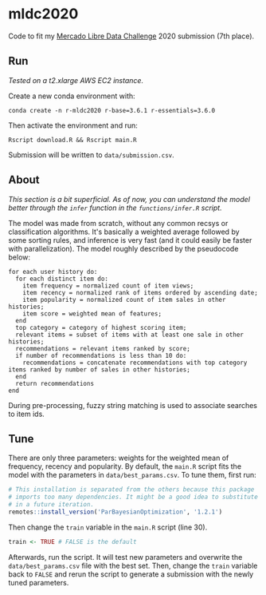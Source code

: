 # mldc2020

Code to fit my [Mercado Libre Data Challenge](https://ml-challenge.mercadolibre.com/) 
2020 submission (7th place).

## Run

_Tested on a t2.xlarge AWS EC2 instance._

Create a new conda environment with:

```shell
conda create -n r-mldc2020 r-base=3.6.1 r-essentials=3.6.0
```

Then activate the environment and run:

```shell
Rscript download.R && Rscript main.R
```

Submission will be written to `data/submission.csv`.

## About

_This section is a bit superficial. As of now, you can understand the model 
better through the `infer` function in the `functions/infer.R` script._

The model was made from scratch, without any common recsys or classification 
algorithms. It's basically a weighted average followed by some sorting rules, 
and inference is very fast (and it could easily be faster with parallelization). 
The model roughly described by the pseudocode below:

```
for each user history do:
  for each distinct item do:
    item frequency = normalized count of item views;
    item recency = normalized rank of items ordered by ascending date;
    item popularity = normalized count of item sales in other histories;
    item score = weighted mean of features;
  end
  top category = category of highest scoring item;
  relevant items = subset of items with at least one sale in other histories;
  recommendations = relevant items ranked by score;
  if number of recommendations is less than 10 do:
    recommendations = concatenate recommendations with top category items ranked by number of sales in other histories;
  end
  return recommendations
end
```

During pre-processing, fuzzy string matching is used to associate searches to 
item ids.

## Tune

There are only three parameters: weights for the weighted mean of frequency, recency and popularity.
By default, the `main.R` script fits the model with the parameters in `data/best_params.csv`. To tune them, first run:

```r
# This installation is separated from the others because this package 
# imports too many dependencies. It might be a good idea to substitute it
# in a future iteration.
remotes::install_version('ParBayesianOptimization', '1.2.1')
```

Then change the `train` variable in the `main.R` script (line 30).

```r
train <- TRUE # FALSE is the default
```

Afterwards, run the script. It will test new parameters and overwrite the `data/best_params.csv` file with the best set. Then, change the `train` variable back to `FALSE` and rerun the script to generate a submission with the newly tuned parameters.
